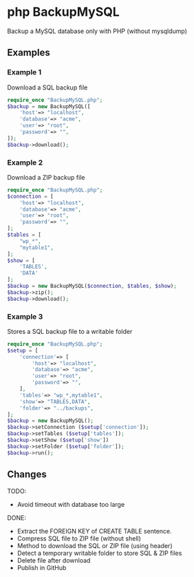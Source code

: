 # php BackupMySQL

Backup a MySQL database only with PHP (without mysqldump)

## Examples

### Example 1

Download a SQL backup file

```php
require_once "BackupMySQL.php";
$backup = new BackupMySQL([
	'host'=> "localhost",
	'database'=> "acme",
	'user'=> "root",
	'password'=> "",
]);
$backup->download();
```
      
### Example 2

Download a ZIP backup file

```php
require_once "BackupMySQL.php";
$connection = [
	'host'=> "localhost",
	'database'=> "acme",
	'user'=> "root",
	'password'=> "",
];
$tables = [
	"wp_*",
	"mytable1",
];
$show = [
	'TABLES',
	'DATA'
];
$backup = new BackupMySQL($connection, $tables, $show);
$backup->zip();
$backup->download();
```
      
### Example 3

Stores a SQL backup file to a writable folder

```php
require_once "BackupMySQL.php";
$setup = [
	'connection'=> [
		'host'=> "localhost",
		'database'=> "acme",
		'user'=> "root",
		'password'=> "",
	],
	'tables'=> "wp_*,mytable1",
	'show'=> "TABLES,DATA",
	'folder'=> "../backups",
];
$backup = new BackupMySQL();
$backup->setConnection ($setup['connection']);
$backup->setTables ($setup['tables']);
$backup->setShow ($setup['show'])
$backup->setFolder ($setup['folder']);
$backup->run();
```
      
## Changes

TODO:
  - Avoid timeout with database too large

DONE:
  - Extract the FOREIGN KEY of CREATE TABLE sentence.
  - Compress SQL file to ZIP file (without shell)
  - Method to download the SQL or ZIP file (using header)
  - Detect a temporary writable folder to store SQL & ZIP files
  - Delete file after download
  - Publish in GitHub
